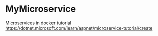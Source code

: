 # MyMicroservice
Microservices in docker tutorial 
https://dotnet.microsoft.com/learn/aspnet/microservice-tutorial/create
